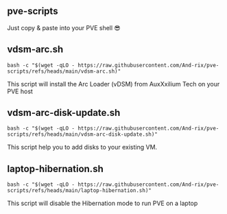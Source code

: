 ## pve-scripts
Just copy & paste into your PVE shell 😎


## vdsm-arc.sh
```shell
bash -c "$(wget -qLO - https://raw.githubusercontent.com/And-rix/pve-scripts/refs/heads/main/vdsm-arc.sh)"
```
This script will install the Arc Loader (vDSM) from AuxXxilium Tech on your PVE host


## vdsm-arc-disk-update.sh
```shell
bash -c "$(wget -qLO - https://raw.githubusercontent.com/And-rix/pve-scripts/refs/heads/main/vdsm-arc-disk-update.sh)"
```
This script help you to add disks to your existing VM.


## laptop-hibernation.sh
```shell
bash -c "$(wget -qLO - https://raw.githubusercontent.com/And-rix/pve-scripts/refs/heads/main/laptop-hibernation.sh)"
```
This script will disable the Hibernation mode to run PVE on a laptop
